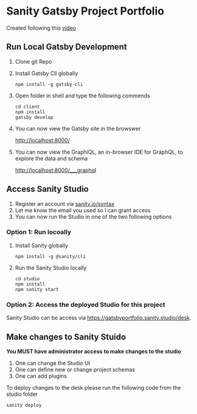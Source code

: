 # Sanity Gatsby Project Portfolio
Created following this [video](https://www.youtube.com/watch?v=SLGkyodumKI)

## Run Local Gatsby Development
1. Clone git Repo
2. Install Gatsby Cli globally
    ```
    npm install -g gatsby-cli
    ```
3. Open folder in shell and type the following commends
    ```
    cd client
    npm install
    gatsby develop
    ```
4. You can now view the Gatsby site in the browswer

    [http://localhost:8000/](http://localhost:8000/)
5. You can now view the GraphiQL, an in-browser IDE for GraphQL, to explore the data and schema

    [http://localhost:8000/___graphql](http://localhost:8000/___graphql)


## Access Sanity Studio
1. Register an account via [sanity.io/syntax](sanity.io/syntax)
2. Let me know the email you used so I can grant access
3. You can now run the Studio in one of the two following options

### Option 1: Run locoally
1. Install Sanity globally
    ```
    npm install -g @sanity/cli
    ```
2. Run the Sanity Studio locally
    ```
    cd studio
    npm install
    npm sanity start
    ```
### Option 2: Access the deployed Studio for this project
Sanity Studio can be access via https://gatsbyportfolio.sanity.studio/desk.


## Make changes to Sanity Stuido
**You MUST have administrator access to make changes to the studio**
1. One can change the Studio UI
2. One can define new or change project schemas
3. One can add plugins

To deploy changes to the desk please run the following code from the studio folder
```
sanity deploy
```
